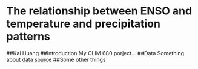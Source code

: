 # The relationship between ENSO and temperature and precipitation patterns 
##Kai Huang 
##Introduction
My CLIM 680 porject... 
##Data 
Something about [data source](https://github.com/KaiHuang94/CLIM618)
##Some other things
